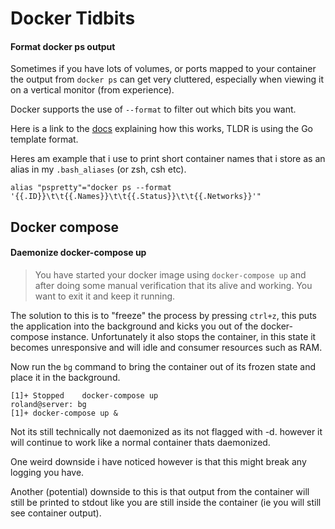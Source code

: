 # Docker Tidbits

#### Format docker ps output

Sometimes if you have lots of volumes, or ports mapped to your container the output from `docker ps` can get very cluttered, especially when viewing it on a vertical monitor (from experience).

Docker supports the use of `--format` to filter out which bits you want.

Here is a link to the [docs](https://build.rolandw.dev/build) explaining how this works, TLDR is using the Go template format.

Heres am example that i use to print short container names that i store as an alias in my `.bash_aliases` (or zsh, csh etc).

```none
alias "pspretty"="docker ps --format '{{.ID}}\t\t{{.Names}}\t\t{{.Status}}\t\t{{.Networks}}'"
```

## Docker compose

#### Daemonize docker-compose up

> You have started your docker image using `docker-compose up` and after doing some manual verification that its alive and working. You want to exit it and keep it running.

The solution to this is to "freeze" the process by pressing `ctrl+z`, this puts the application into the background and kicks you out of the docker-compose instance. Unfortunately it also stops the container, in this state it becomes unresponsive and will idle and consumer resources such as RAM.

Now run the `bg` command to bring the container out of its frozen state and place it in the background.

```output
[1]+ Stopped	docker-compose up
roland@server: bg
[1]+ docker-compose up &
```

Not its still technically not daemonized as its not flagged with -d. however it will continue to work like a normal container thats daemonized.

One weird downside i have noticed however is that this might break any logging you have.

Another (potential) downside to this is that output from the container will still be printed to stdout like you are still inside the container (ie you will still see container output).
